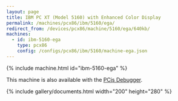 ```yaml
---
layout: page
title: IBM PC XT (Model 5160) with Enhanced Color Display
permalink: /machines/pcx86/ibm/5160/ega/
redirect_from: /devices/pcx86/machine/5160/ega/640kb/
machines:
  - id: ibm-5160-ega
    type: pcx86
    config: /configs/pcx86/ibm/5160/machine-ega.json
---
```


{% include machine.html id="ibm-5160-ega" %}

This machine is also available with the <a href="debugger/" onclick="pcjsOnClick(this)">PCjs Debugger</a>.

{% include gallery/documents.html width="200" height="280" %}
